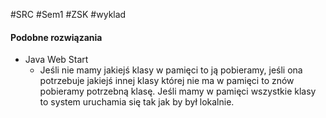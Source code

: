 #SRC #Sem1 #ZSK #wyklad 

#### Podobne rozwiązania
- Java Web Start
	- Jeśli nie mamy jakiejś klasy w pamięci to ją pobieramy, jeśli ona potrzebuje jakiejś innej klasy której nie ma w pamięci to znów pobieramy potrzebną klasę. Jeśli mamy w pamięci wszystkie klasy to system uruchamia się tak jak by był lokalnie.